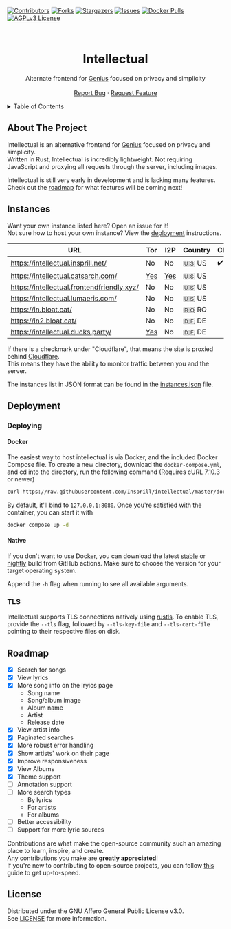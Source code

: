 [![Contributors][contributors-shield]][contributors-url]
[![Forks][forks-shield]][forks-url]
[![Stargazers][stars-shield]][stars-url]
[![Issues][issues-shield]][issues-url]
[![Docker Pulls][docker-pulls-shield]][docker-pulls-url]
[![AGPLv3 License][license-shield]][license-url]




<!-- PROJECT LOGO -->
<br />
<div align="center">
  <h1>Intellectual</h1>
  <p>
    Alternate frontend for <a href="https://genius.com/">Genius</a> focused on privacy and simplicity 
    <br />
    <br />
    <a href="https://github.com/Insprill/intellectual/issues">Report Bug</a>
    ·
    <a href="https://github.com/Insprill/intellectual/issues">Request Feature</a>
  </p>
</div>




<!-- TABLE OF CONTENTS -->
<details>
  <summary>Table of Contents</summary>
  <ol>
    <li><a href="#about-the-project">About The Project</a></li>
    <li><a href="#instances">Instances</a></li>
    <li><a href="#deployment">Deployment</a></li>
    <li><a href="#roadmap">Roadmap</a></li>
    <li><a href="#license">License</a></li>
  </ol>
</details>




<!-- ABOUT THE PROJECT -->

## About The Project

Intellectual is an alternative frontend for [Genius](https://genius.com/) focused on privacy and simplicity.  
Written in Rust, Intellectual is incredibly lightweight.
Not requiring JavaScript and proxying all requests through the server, including images.

Intellectual is still very early in development and is lacking many features.  
Check out the [roadmap](#roadmap) for what features will be coming next!




<!-- Instances -->

## Instances

Want your own instance listed here? Open an issue for it!  
Not sure how to host your own instance? View the [deployment](#deployment) instructions.

| URL                                        | Tor                                                                                       | I2P                                                                        | Country   | Cloudflare |
|--------------------------------------------|-------------------------------------------------------------------------------------------|----------------------------------------------------------------------------|-----------|------------|
| https://intellectual.insprill.net/         | No                                                                                        | No                                                                         | 🇺🇸 US     | ✔️          |
| https://intellectual.catsarch.com/         | [Yes](http://intellectual.catsarchywsyuss6jdxlypsw5dc7owd5u5tr6bujxb7o6xw2hipqehyd.onion) | [Yes](http://ahysxi4w2wl7vf7ghy3hbqibvdg4e7je3s2lrsrb6xpukklevrka.b32.i2p) | 🇺🇸 US     |            |
| https://intellectual.frontendfriendly.xyz/ | No                                                                                        | No                                                                         | 🇺🇸 US     |            |
| https://intellectual.lumaeris.com/         | No                                                                                        | No                                                                         | 🇺🇸 US     |            |
| https://in.bloat.cat/                      | No                                                                                        | No                                                                         | 🇷🇴 RO     |            |
| https://in2.bloat.cat/                     | No                                                                                        | No                                                                         | 🇩🇪 DE     |            |
| https://intellectual.ducks.party/          | [Yes](http://pgsivdkc7p5qyxp7leorxk32mkomepxsmrqhpzqqi2zf2nc6urzodfad.onion)              | No                                                                         | 🇩🇪 DE     |            |

If there is a checkmark under "Cloudflare", that means the site
is proxied behind [Cloudflare](https://www.cloudflare.com/).  
This means they have the ability to monitor traffic between you and the server.

The instances list in JSON format can be found in the [instances.json](instances.json) file.




<!-- DEPLOYMENT -->

## Deployment

### Deploying

#### Docker

The easiest way to host intellectual is via Docker, and the included Docker Compose file.
To create a new directory, download the `docker-compose.yml`, and cd into the directory, run the following command (Requires cURL 7.10.3 or newer)
```bash
curl https://raw.githubusercontent.com/Insprill/intellectual/master/docker-compose.yml --create-dirs -o intellectual/docker-compose.yml && cd intellectual
```
By default, it'll bind to `127.0.0.1:8080`.
Once you're satisfied with the container, you can start it with
```bash
docker compose up -d
```

#### Native

If you don't want to use Docker, you can download the latest [stable](https://github.com/Insprill/intellectual/releases) or [nightly](https://nightly.link/Insprill/intellectual/workflows/rust/master) build from GitHub actions. Make sure to choose the version for your target operating system.

Append the `-h` flag when running to see all available arguments.

### TLS

Intellectual supports TLS connections natively using [rustls][rustls-repo].
To enable TLS, provide the `--tls` flag, followed by `--tls-key-file` and `--tls-cert-file` pointing to their respective files on disk.




<!-- ROADMAP -->

## Roadmap

- [x] Search for songs
- [x] View lyrics
- [x] More song info on the lryics page
  - Song name
  - Song/album image
  - Album name
  - Artist
  - Release date
- [x] View artist info
- [x] Paginated searches
- [x] More robust error handling
- [x] Show artists' work on their page
- [x] Improve responsiveness
- [x] View Albums
- [x] Theme support
- [ ] Annotation support
- [ ] More search types
  - By lyrics
  - For artists
  - For albums
- [ ] Better accessibility
- [ ] Support for more lyric sources

Contributions are what make the open-source community such an amazing place to learn, inspire, and create.  
Any contributions you make are **greatly appreciated**!  
If you're new to contributing to open-source projects,
you can follow [this](https://docs.github.com/en/get-started/quickstart/contributing-to-projects) guide to get up-to-speed.




<!-- LICENSE -->

## License

Distributed under the GNU Affero General Public License v3.0.  
See [LICENSE][license-url] for more information.




<!-- MARKDOWN LINKS & IMAGES -->
<!-- https://www.markdownguide.org/basic-syntax/#reference-style-links -->

[contributors-shield]: https://img.shields.io/github/contributors/Insprill/intellectual.svg?style=for-the-badge
[contributors-url]: https://github.com/Insprill/intellectual/graphs/contributors
[forks-shield]: https://img.shields.io/github/forks/Insprill/intellectual.svg?style=for-the-badge
[forks-url]: https://github.com/Insprill/intellectual/network/members
[stars-shield]: https://img.shields.io/github/stars/Insprill/intellectual.svg?style=for-the-badge
[stars-url]: https://github.com/Insprill/intellectual/stargazers
[issues-shield]: https://img.shields.io/github/issues/Insprill/intellectual.svg?style=for-the-badge
[issues-url]: https://github.com/Insprill/intellectual/issues
[license-shield]: https://img.shields.io/github/license/Insprill/intellectual.svg?style=for-the-badge
[license-url]: https://github.com/Insprill/intellectual/blob/master/LICENSE
[docker-pulls-shield]: https://img.shields.io/docker/pulls/insprill/intellectual?style=for-the-badge
[docker-pulls-url]: https://hub.docker.com/r/insprill/intellectual
[rustls-repo]: https://github.com/rustls/rustls
